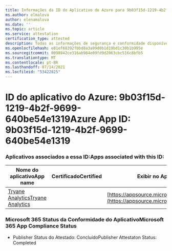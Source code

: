 ```yaml
---
title: Informações da ID do Aplicativo do Azure para 9b03f15d-1219-4b2f-9699-640be54e1319
ms.author: elmalova
author: elenamalova
ms.date: ''
ms.topic: article
ms.service: attestation
certification_type: attested
description: Todas as informações de segurança e conformidade disponíveis para 9b03f15d-1219-4b2f-9699-640be54e1319.
ms.openlocfilehash: e81ef68392fbbd8a3a99d0b1d19bd1c30b1b995e
ms.sourcegitcommit: 0098942ce316ab984e09fd9d2063cbc516c8bfb5
ms.translationtype: MT
ms.contentlocale: pt-BR
ms.lasthandoff: 07/14/2021
ms.locfileid: "53422825"
---
```

# <a name="azure-app-id-9b03f15d-1219-4b2f-9699-640be54e1319"></a><span data-ttu-id="8a6c6-103">ID do aplicativo do Azure: 9b03f15d-1219-4b2f-9699-640be54e1319</span><span class="sxs-lookup"><span data-stu-id="8a6c6-103">Azure App ID: 9b03f15d-1219-4b2f-9699-640be54e1319</span></span>


### <a name="apps-associated-with-this-id"></a><span data-ttu-id="8a6c6-104">Aplicativos associados a essa ID:</span><span class="sxs-lookup"><span data-stu-id="8a6c6-104">Apps associated with this ID:</span></span>
| <span data-ttu-id="8a6c6-105">**Nome do aplicativo**</span><span class="sxs-lookup"><span data-stu-id="8a6c6-105">**App name**</span></span> | <span data-ttu-id="8a6c6-106">**Certificado**</span><span class="sxs-lookup"><span data-stu-id="8a6c6-106">**Certified**</span></span> | <span data-ttu-id="8a6c6-107">**Exibir no AppSource**</span><span class="sxs-lookup"><span data-stu-id="8a6c6-107">**View in AppSource**</span></span> |
|-|-|-|
| [<span data-ttu-id="8a6c6-108">Tryane Analytics</span><span class="sxs-lookup"><span data-stu-id="8a6c6-108">Tryane Analytics</span></span>](https://docs.microsoft.com/en-us/microsoft-365-app-certification/forward/WA200001827) |  | [https://appsource.microsoft.com/product/office/WA200001827](https://appsource.microsoft.com/product/office/WA200001827) |

### <a name="microsoft-365-app-compliance-status"></a><span data-ttu-id="8a6c6-109">Microsoft 365 Status da Conformidade do Aplicativo</span><span class="sxs-lookup"><span data-stu-id="8a6c6-109">Microsoft 365 App Compliance Status</span></span>
- <span data-ttu-id="8a6c6-110">Publisher Status do Atestado: Concluído</span><span class="sxs-lookup"><span data-stu-id="8a6c6-110">Publisher Attestaton Status: Completed</span></span>
